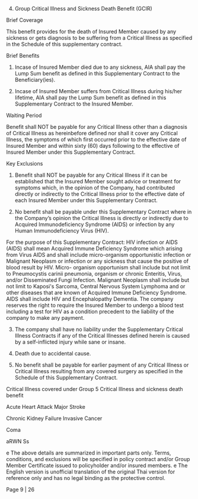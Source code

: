 4. Group Critical Illness and Sickness Death Benefit (GCIR)

Brief Coverage

This benefit provides for the death of Insured Member caused by any sickness or gets diagnosis
to be suffering from a Critical Illness as specified in the Schedule of this supplementary contract.

Brief Benefits

1. Incase of Insured Member died due to any sickness, AIA shall pay the Lump Sum benefit as
defined in this Supplementary Contract to the Beneficiary(ies).

2. Incase of Insured Member suffers from Critical Illness during his/her lifetime, AIA shall pay
the Lump Sum benefit as defined in this Supplementary Contract to the Insured Member.

Waiting Period

Benefit shall NOT be payable for any Critical Illness other than a diagnosis of Critical Illness as
hereinbefore defined nor shall it cover any Critical Illness, the symptoms of which first occurred prior
to the effective date of Insured Member and within sixty (60) days following to the effective of
Insured Member under this Supplementary Contract.

Key Exclusions

1. Benefit shall NOT be payable for any Critical Illness if it can be established that the Insured
Member sought advice or treatment for symptoms which, in the opinion of the Company, had
contributed directly or indirectly to the Critical Illness prior to the effective date of each Insured
Member under this Supplementary Contract.

2. No benefit shall be payable under this Supplementary Contract where in the Company’s opinion
the Critical Illness is directly or indirectly due to Acquired Immunodeficiency Syndrome (AIDS)
or infection by any Human Immunodeficiency Virus (HIV).

For the purpose of this Supplementary Contract:
HIV infection or AIDS (AIDS) shall mean Acquired Immune Deficiency Syndrome which arising
from Virus AIDS and shall include micro-organism opportunistic infection or Malignant
Neoplasm or infection or any sickness that cause the positive of blood result by HIV. Micro-
organism opportunism shall include but not limit to Pneumocystis carinii pneumonia, organism
or chronic Enteritis, Virus, and/or Disseminated Fungi Infection. Malignant Neoplasm shall
include but not limit to Kaposi's Sarcoma, Central Nervous System Lymphoma and or other
diseases that are known of Acquired Immune Deficiency Syndrome. AIDS shall include HIV and
Encephalopathy Dementia.
The company reserves the right to require the Insured Member to undergo a blood test including
a test for HIV as a condition precedent to the liability of the company to make any payment.

3. The company shall have no liability under the Supplementary Critical Illness Contracts if any of
the Critical Illnesses defined herein is caused by a self-inflicted injury while sane or insane.

4. Death due to accidental cause.

5. No benefit shall be payable for earlier payment of any Critical Illness or Critical Illness resulting
from any covered surgery as specified in the Schedule of this Supplementary Contract.

Critical Illness covered under Group 5 Critical Illness and sickness death benefit

Acute Heart Attack
Major Stroke

Chronic Kidney Failure
Invasive Cancer

Coma

aRWN Ss

e The above details are summarized in important parts only. Terms, conditions, and exclusions will be specified in policy contract and/or Group Member Certificate
issued to policyholder and/or insured members.
e The English version is unofficial translation of the original Thai version for reference only and has no legal binding as the protective control.

Page 9 | 26
